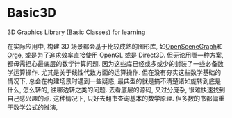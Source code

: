 Basic3D
=======

3D Graphics Library (Basic Classes) for learning

在实际应用中, 构建 3D 场景都会基于比较成熟的图形库, 如[OpenSceneGraph](http://www.openscenegraph.org/)和[Orge](http://www.ogre3d.org/), 或是为了追求效率直接使用 OpenGL 或是 Direct3D. 但无论用哪一种方案, 都毋需担心最底层的数学计算问题. 因为这些库已经或多或少的封装了一些必备数学运算操作. 尤其是关于线性代数方面的运算操作. 但在没有夯实这些数学基础的情况下, 总会在构建场景时遇到一些疑惑, 最典型的就是搞不清楚诸如旋转到底是什么, 怎么转的, 往哪边转之类的问题. 去看底层的源码, 又过分庞杂, 很难快速找到自己感兴趣的点. 这种情况下, 只好去翻书查询基本的数学原理. 但多数的书都偏重于数学公式的推演, 
